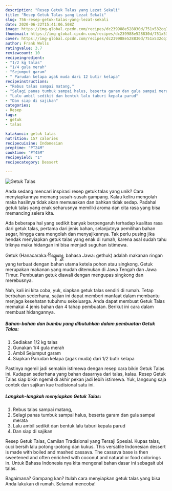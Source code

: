 ```yaml
---
description: "Resep Getuk Talas yang Lezat Sekali"
title: "Resep Getuk Talas yang Lezat Sekali"
slug: 756-resep-getuk-talas-yang-lezat-sekali
date: 2020-06-22T15:41:06.508Z
image: https://img-global.cpcdn.com/recipes/dc239988e528830d/751x532cq70/getuk-talas-foto-resep-utama.jpg
thumbnail: https://img-global.cpcdn.com/recipes/dc239988e528830d/751x532cq70/getuk-talas-foto-resep-utama.jpg
cover: https://img-global.cpcdn.com/recipes/dc239988e528830d/751x532cq70/getuk-talas-foto-resep-utama.jpg
author: Frank Wells
ratingvalue: 3.7
reviewcount: 10
recipeingredient:
- "1/2 kg talas"
- "1/4 gula merah"
- "Sejumput garam"
- " Parudan kelapa agak muda dari 12 butir kelapa"
recipeinstructions:
- "Rebus talas sampai matang,"
- "Selagi panas tumbuk sampai halus, beserta garam dan gula sampai merata"
- "Lalu ambil sedikit dan bentuk lalu taburi kepala parud"
- "Dan siap di sajikan"
categories:
- Resep
tags:
- getuk
- talas

katakunci: getuk talas 
nutrition: 157 calories
recipecuisine: Indonesian
preptime: "PT24M"
cooktime: "PT45M"
recipeyield: "1"
recipecategory: Dessert

---
```



![Getuk Talas](https://img-global.cpcdn.com/recipes/dc239988e528830d/751x532cq70/getuk-talas-foto-resep-utama.jpg)

Anda sedang mencari inspirasi resep getuk talas yang unik? Cara menyiapkannya memang susah-susah gampang. Kalau keliru mengolah maka hasilnya tidak akan memuaskan dan bahkan tidak sedap. Padahal getuk talas yang enak seharusnya memiliki aroma dan cita rasa yang bisa memancing selera kita.

Ada beberapa hal yang sedikit banyak berpengaruh terhadap kualitas rasa dari getuk talas, pertama dari jenis bahan, selanjutnya pemilihan bahan segar, hingga cara mengolah dan menyajikannya. Tak perlu pusing jika hendak menyiapkan getuk talas yang enak di rumah, karena asal sudah tahu triknya maka hidangan ini bisa menjadi suguhan istimewa.

Getuk (Hanacaraka:ꦒꦼꦛꦸꦏ꧀, bahasa Jawa: gethuk) adalah makanan ringan yang terbuat dengan bahan utama ketela pohon atau singkong. Getuk merupakan makanan yang mudah ditemukan di Jawa Tengah dan Jawa Timur. Pembuatan getuk diawali dengan mengupas singkong dan merebusnya.


Nah, kali ini kita coba, yuk, siapkan getuk talas sendiri di rumah. Tetap berbahan sederhana, sajian ini dapat memberi manfaat dalam membantu menjaga kesehatan tubuhmu sekeluarga. Anda dapat membuat Getuk Talas memakai 4 jenis bahan dan 4 tahap pembuatan. Berikut ini cara dalam membuat hidangannya.

<!--inarticleads1-->

##### Bahan-bahan dan bumbu yang dibutuhkan dalam pembuatan Getuk Talas:

1. Sediakan 1/2 kg talas
1. Gunakan 1/4 gula merah
1. Ambil Sejumput garam
1. Siapkan  Parudan kelapa (agak muda) dari 1/2 butir kelapa


Pastinya ngemil jadi semakin istimewa dengan resep cara bikin Getuk Talas ini. Kudapan sederhana yang bahan dasarnya dari talas, kalau. Resep Getuk Talas siap bikin ngemil di akhir pekan jadi lebih istimewa. Yuk, langsung saja contek dan sajikan kue tradisional satu ini. 

<!--inarticleads2-->

##### Langkah-langkah menyiapkan Getuk Talas:

1. Rebus talas sampai matang,
1. Selagi panas tumbuk sampai halus, beserta garam dan gula sampai merata
1. Lalu ambil sedikit dan bentuk lalu taburi kepala parud
1. Dan siap di sajikan


Resep Getuk Talas, Camilan Tradisional yang Tersaji Spesial. Kupas talas, cuci bersih lalu potong-potong dan kukus. This versatile Indonesian dessert is made with boiled and mashed cassava. The cassava base is then sweetened and often enriched with coconut and natural or food colorings in. Untuk Bahasa Indonesia nya kita mengenal bahan dasar ini sebagait ubi talas. 

Bagaimana? Gampang kan? Itulah cara menyiapkan getuk talas yang bisa Anda lakukan di rumah. Selamat mencoba!
